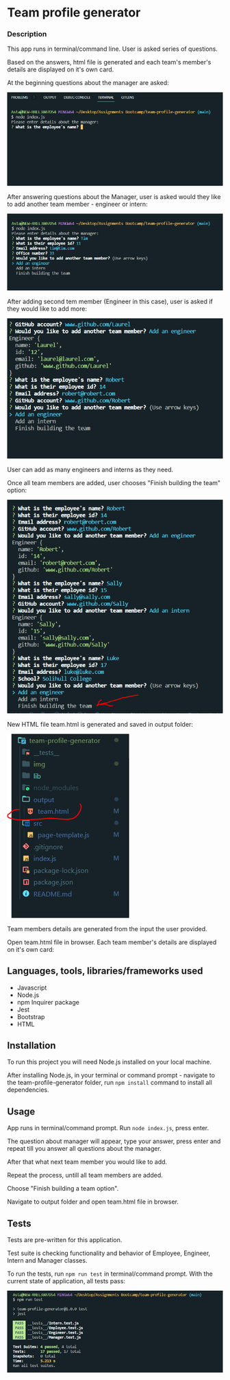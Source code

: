 # Team profile generator 

### Description

This app runs in terminal/command line. User is asked series of questions. 

Based on the answers, html file is generated and each team's member's details are displayed on it's own card.

At the beginning questions about the manager are asked:

![manager questions](./img/questionsManager.PNG)

After answering questions about the Manager, user is asked would they like to add another team member - engineer or intern:

![another member](./img/addSecond.PNG)

After adding second tem member (Engineer in this case), user is asked if they would like to add more:

![more members](./img/more.PNG)

User can add as many engineers and interns as they need.

Once all team members are added, user chooses "Finish building the team" option: 

![finish](./img/finish.PNG)

New HTML file team.html is generated and saved in output folder:

![new file](./img/newFile.PNG)

Team members details are generated from the input the user provided. 

Open team.html file in browser. Each team member's details are displayed on it's own card:








## Languages, tools, libraries/frameworks used

- Javascript
- Node.js
- npm Inquirer package
- Jest 
- Bootstrap
- HTML

## Installation

To run this project you will need Node.js installed on your local machine.

After installing Node.js, in your terminal or command prompt - navigate to the team-profile-generator folder, run
`npm install` command to install all dependencies.

## Usage

App runs in terminal/command prompt. Run `node index.js`, press enter. 

The question about manager will appear, type your answer, press enter and repeat till you answer all questions about the manager. 

After that what next team member you would like to add. 

Repeat the process, untill all team members are added. 

Choose "Finish building a team option".

Navigate to output folder and open team.html file in browser. 
## Tests

Tests are pre-written for this application. 

Test suite is checking functionality and behavior of Employee, Engineer, Intern and Manager classes.

To run the tests, run `npm run test` in terminal/command prompt.
With the current state of application, all tests pass:

![tests pass](./img/testsPass.PNG)



